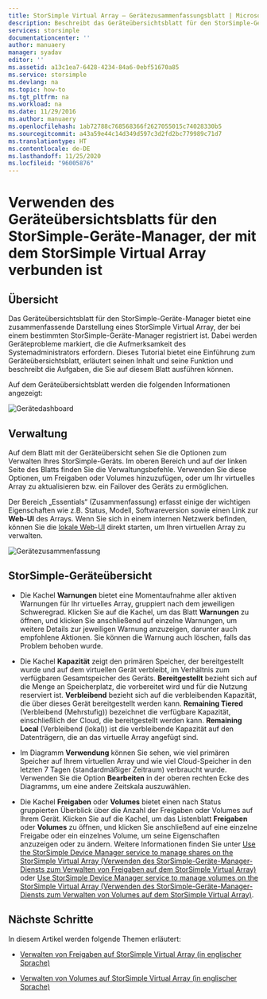 ```yaml
---
title: StorSimple Virtual Array – Gerätezusammenfassungsblatt | Microsoft-Dokumentation
description: Beschreibt das Geräteübersichtsblatt für den StorSimple-Geräte-Manager und erläutert, wie Sie die Integrität Ihres StorSimple Virtual Array mithilfe dieses Blatts überwachen können.
services: storsimple
documentationcenter: ''
author: manuaery
manager: syadav
editor: ''
ms.assetid: a13c1ea7-6428-4234-84a6-0ebf51670a85
ms.service: storsimple
ms.devlang: na
ms.topic: how-to
ms.tgt_pltfrm: na
ms.workload: na
ms.date: 11/29/2016
ms.author: manuaery
ms.openlocfilehash: 1ab72788c768568366f2627055015c74028330b5
ms.sourcegitcommit: a43a59e44c14d349d597c3d2fd2bc779989c71d7
ms.translationtype: HT
ms.contentlocale: de-DE
ms.lasthandoff: 11/25/2020
ms.locfileid: "96005876"
---
```

# <a name="use-the-device-summary-blade-for-storsimple-device-manager-connected-to-storsimple-virtual-array"></a>Verwenden des Geräteübersichtsblatts für den StorSimple-Geräte-Manager, der mit dem StorSimple Virtual Array verbunden ist

## <a name="overview"></a>Übersicht

Das Geräteübersichtsblatt für den StorSimple-Geräte-Manager bietet eine zusammenfassende Darstellung eines StorSimple Virtual Array, der bei einem bestimmten StorSimple-Geräte-Manager registriert ist. Dabei werden Geräteprobleme markiert, die die Aufmerksamkeit des Systemadministrators erfordern. Dieses Tutorial bietet eine Einführung zum Geräteübersichtsblatt, erläutert seinen Inhalt und seine Funktion und beschreibt die Aufgaben, die Sie auf diesem Blatt ausführen können.

Auf dem Geräteübersichtsblatt werden die folgenden Informationen angezeigt:

![Gerätedashboard](./media/storsimple-virtual-array-device-summary/device-blade.png)



## <a name="management"></a>Verwaltung

Auf dem Blatt mit der Geräteübersicht sehen Sie die Optionen zum Verwalten Ihres StorSimple-Geräts. Im oberen Bereich und auf der linken Seite des Blatts finden Sie die Verwaltungsbefehle. Verwenden Sie diese Optionen, um Freigaben oder Volumes hinzuzufügen, oder um Ihr virtuelles Array zu aktualisieren bzw. ein Failover des Geräts zu ermöglichen.

Der Bereich „Essentials“ (Zusammenfassung) erfasst einige der wichtigen Eigenschaften wie z.B. Status, Modell, Softwareversion sowie einen Link zur **Web-UI** des Arrays. Wenn Sie sich in einem internen Netzwerk befinden, können Sie die [lokale Web-UI](storsimple-ova-web-ui-admin.md) direkt starten, um Ihren virtuellen Array zu verwalten.

![Gerätezusammenfassung](./media/storsimple-virtual-array-device-summary/device-essentials.png)

## <a name="storsimple-device-summary"></a>StorSimple-Geräteübersicht

* Die Kachel **Warnungen** bietet eine Momentaufnahme aller aktiven Warnungen für Ihr virtuelles Array, gruppiert nach dem jeweiligen Schweregrad. Klicken Sie auf die Kachel, um das Blatt **Warnungen** zu öffnen, und klicken Sie anschließend auf einzelne Warnungen, um weitere Details zur jeweiligen Warnung anzuzeigen, darunter auch empfohlene Aktionen. Sie können die Warnung auch löschen, falls das Problem behoben wurde.

* Die Kachel **Kapazität** zeigt den primären Speicher, der bereitgestellt wurde und auf dem virtuellen Gerät verbleibt, im Verhältnis zum verfügbaren Gesamtspeicher des Geräts. **Bereitgestellt** bezieht sich auf die Menge an Speicherplatz, die vorbereitet wird und für die Nutzung reserviert ist. **Verbleibend** bezieht sich auf die verbleibenden Kapazität, die über dieses Gerät bereitgestellt werden kann. **Remaining Tiered** (Verbleibend (Mehrstufig)) bezeichnet die verfügbare Kapazität, einschließlich der Cloud, die bereitgestellt werden kann. **Remaining Local** (Verbleibend (lokal)) ist die verbleibende Kapazität auf den Datenträgern, die an das virtuelle Array angefügt sind.

* Im Diagramm **Verwendung** können Sie sehen, wie viel primären Speicher auf Ihrem virtuellen Array und wie viel Cloud-Speicher in den letzten 7 Tagen (standardmäßiger Zeitraum) verbraucht wurde. Verwenden Sie die Option **Bearbeiten** in der oberen rechten Ecke des Diagramms, um eine andere Zeitskala auszuwählen.

* Die Kachel **Freigaben** oder **Volumes** bietet einen nach Status gruppierten Überblick über die Anzahl der Freigaben oder Volumes auf Ihrem Gerät. Klicken Sie auf die Kachel, um das Listenblatt **Freigaben** oder **Volumes** zu öffnen, und klicken Sie anschließend auf eine einzelne Freigabe oder ein einzelnes Volume, um seine Eigenschaften anzuzeigen oder zu ändern. Weitere Informationen finden Sie unter [Use the StorSimple Device Manager service to manage shares on the StorSimple Virtual Array (Verwenden des StorSimple-Geräte-Manager-Diensts zum Verwalten von Freigaben auf dem StorSimple Virtual Array)](storsimple-virtual-array-manage-shares.md) oder [Use StorSimple Device Manager service to manage volumes on the StorSimple Virtual Array (Verwenden des StorSimple-Geräte-Manager-Diensts zum Verwalten von Volumes auf dem StorSimple Virtual Array)](storsimple-virtual-array-manage-volumes.md).

## <a name="next-steps"></a>Nächste Schritte
In diesem Artikel werden folgende Themen erläutert:
- [Verwalten von Freigaben auf StorSimple Virtual Array (in englischer Sprache)](storsimple-virtual-array-manage-shares.md)
    
- [Verwalten von Volumes auf StorSimple Virtual Array (in englischer Sprache)](storsimple-virtual-array-manage-volumes.md)

